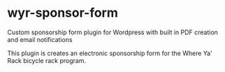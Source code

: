 # wyr-sponsor-form
Custom sponsorship form plugin for Wordpress with built in PDF creation and email notifications

This plugin is creates an electronic sponsorship form for the Where Ya' Rack bicycle rack program. 
